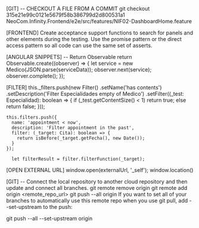 [GIT]
-- CHECKOUT A FILE FROM A COMMIT
git checkout 315e21e99c0121e5679f58b386799d2d800531a1 NeoCom.Infinity.Frontend/e2e/src/features/NIF02-DashboardHome.feature


[FRONTEND] Create acceptance support functions to search for panels and other elements during the testing. Use the promise pattern
or the direct access pattern so all code can use the same set of asserts.

[ANGULAR SNIPPETS]
-- Return Observable
return Observable.create((observer) => {
		let service = new Medico(JSON.parse(serviceData));
		observer.next(service);
		observer.complete();
});

[FILTER]
    this._filters.push(new Filter()
      .setName('has contents')
      .setDescription('Filter Especialidades empty of Medico')
      .setFilter((_test: Especialidad): boolean => {
        if (_test.getContentSize() < 1) return true;
        else return false;
      }));

    this.filters.push({
      name: 'appointment < now',
      description: 'Filter appointment in the past',
      filter: (_target: Cita): boolean => {
        return isBefore(_target.getFecha(), new Date());
      }
    });

      let filterResult = filter.filterFunction(_target);

[OPEN EXTERNAL URL]
window.open(externalUrl, '_self');
window.location()

[GIT]
-- Connect the local repository to another cloud repository and then update and connect all branches.
git remote remove origin
git remote add origin <remote_repo_url>
git push --all origin
If you want to set all of your branches to automatically use this remote repo when you use git pull, add --set-upstream to the push:

git push --all --set-upstream origin
